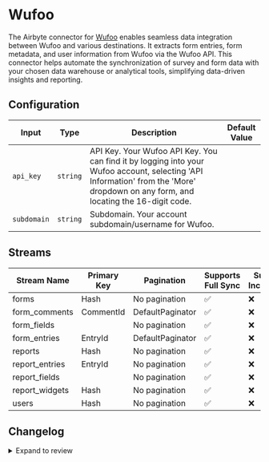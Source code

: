 # Wufoo
The Airbyte connector for [Wufoo](https://www.wufoo.com/) enables seamless data integration between Wufoo and various destinations. It extracts form entries, form metadata, and user information from Wufoo via the Wufoo API. This connector helps automate the synchronization of survey and form data with your chosen data warehouse or analytical tools, simplifying data-driven insights and reporting.

## Configuration

| Input | Type | Description | Default Value |
|-------|------|-------------|---------------|
| `api_key` | `string` | API Key. Your Wufoo API Key. You can find it by logging into your Wufoo account, selecting &#39;API Information&#39; from the &#39;More&#39; dropdown on any form, and locating the 16-digit code. |  |
| `subdomain` | `string` | Subdomain. Your account subdomain/username for Wufoo. |  |

## Streams
| Stream Name | Primary Key | Pagination | Supports Full Sync | Supports Incremental |
|-------------|-------------|------------|---------------------|----------------------|
| forms | Hash | No pagination | ✅ |  ❌  |
| form_comments | CommentId | DefaultPaginator | ✅ |  ❌  |
| form_fields |  | No pagination | ✅ |  ❌  |
| form_entries | EntryId | DefaultPaginator | ✅ |  ❌  |
| reports | Hash | No pagination | ✅ |  ❌  |
| report_entries | EntryId | No pagination | ✅ |  ❌  |
| report_fields |  | No pagination | ✅ |  ❌  |
| report_widgets | Hash | No pagination | ✅ |  ❌  |
| users | Hash | No pagination | ✅ |  ❌  |

## Changelog

<details>
  <summary>Expand to review</summary>

| Version          | Date              | Pull Request | Subject        |
|------------------|-------------------|--------------|----------------|
| 0.0.1 | 2024-11-08 | | Initial release by [@parthiv11](https://github.com/parthiv11) via Connector Builder |

</details>
